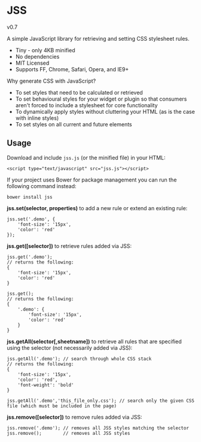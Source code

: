 # JSS
v0.7

A simple JavaScript library for retrieving and setting CSS stylesheet rules.

* Tiny - only 4KB minified
* No dependencies
* MIT Licensed
* Supports FF, Chrome, Safari, Opera, and IE9+

Why generate CSS with JavaScript?

* To set styles that need to be calculated or retrieved
* To set behavioural styles for your widget or plugin so that consumers aren't forced to include a stylesheet for core functionality
* To dynamically apply styles without cluttering your HTML (as is the case with inline styles)
* To set styles on all current and future elements

## Usage

Download and include `jss.js` (or the minified file) in your HTML:

    <script type="text/javascript" src="jss.js"></script>

If your project uses Bower for package management you can run the following command instead:

    bower install jss

**jss.set(selector, properties)** to add a new rule or extend an existing rule:

    jss.set('.demo', {
        'font-size': '15px',
        'color': 'red'
    });

**jss.get([selector])** to retrieve rules added via JSS:

    jss.get('.demo');
    // returns the following:
    {
        'font-size': '15px',
        'color': 'red'
    }
    
    jss.get();
    // returns the following:
    {
        '.demo': {
            'font-size': '15px',
            'color': 'red'
        }
    }
    

**jss.getAll(selector[,sheetname])** to retrieve all rules that are specified using the selector (not necessarily added via JSS):

    jss.getAll('.demo'); // search through whole CSS stack
    // returns the following:
    {
        'font-size': '15px',
        'color': 'red',
        'font-weight': 'bold'
    }
    
    jss.getAll('.demo','this_file_only.css'); // search only the given CSS file (which must be included in the page)

**jss.remove([selector])** to remove rules added via JSS:

    jss.remove('.demo'); // removes all JSS styles matching the selector
    jss.remove();        // removes all JSS styles
